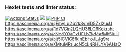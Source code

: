 ### Hexlet tests and linter status:
[![Actions Status](https://github.com/YanaKramareva/php-project-lvl1/workflows/hexlet-check/badge.svg)](https://github.com/YanaKramareva/php-project-lvl1/actions)
<a href="https://codeclimate.com/github/codeclimate/codeclimate/maintainability"><img src="https://api.codeclimate.com/v1/badges/a99a88d28ad37a79dbf6/maintainability" /></a>
[![PHP CI](https://github.com/YanaKramareva/php-project-lvl1/actions/workflows/workflow.yml/badge.svg)](https://github.com/YanaKramareva/php-project-lvl1/actions/workflows/workflow.yml)
https://asciinema.org/a/qEihyLu2iu2k3vmiD5Zxl2ucU
https://asciinema.org/a/l1d7VCin2LQHU36LG6Kckrpht
https://asciinema.org/a/cNc4XOeCxHFLbZkd4efMb5luH
https://asciinema.org/a/pjt5lCVlG6fklnEbHoJLJg9re
https://asciinema.org/a/KMtuMRsiucN5cLNRHLYV6AHaO